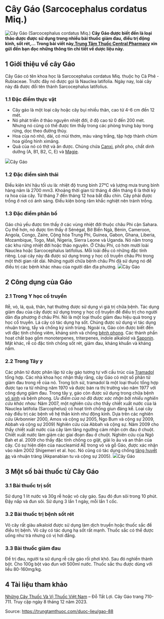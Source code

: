 # Cây Gáo (Sarcocephalus cordatus Miq.)

![Cây Gáo \(Sarcocephalus cordatus Miq.\)](https://trungtamthuoc.com/images/others/cay-gao-1-3123.jpg)
**Cây Gáo được biết đến là loại thảo dược được sử dụng trong nhiều bài thuốc giảm đau, điều trị động kinh, sốt rét,... Trong bài viết này,[Trung Tâm Thuốc Central Pharmacy](https://trungtamthuoc.com/ "Trung Tâm Thuốc Central Pharmacy") xin gửi đến bạn đọc những thông tin chi tiết về dược liệu này.**
##  1 Giới thiệu về cây Gáo
Cây Gáo có tên khoa học là Sarcocephalus cordatus Miq. thuộc họ Cà Phê - Rubiaceae. Trước đây nó được gọi là Nauclea latifolia. Ngày nay, loài cây này đã được đổi tên thành Sarcocephalus latifolius.
### 1.1 Đặc điểm thực vật
  * Cây gáo là một loại cây hoặc cây bụi nhiều thân, cao từ 4-6 cm đến 12 mét.
  * Nó phát triển ở thảo nguyên nhiệt đới, ở độ cao từ 0 đến 200 mét. Nhưng nó cũng có thể được tìm thấy trong các phòng trưng bày trong rừng, dọc theo đường thủy.
  * Hoa của nó nhỏ, dài, có mùi thơm, màu vàng trắng, tập hợp thành chùm hoa giống hình ximăng.
  * Quả của nó có thịt và ăn được. Chúng chứa [Canxi](https://trungtamthuoc.com/hoat-chat/canxi "Canxi"), phốt pho, chất dinh dưỡng (A, B1, B2, C, E) và [Magie](https://trungtamthuoc.com/hoat-chat/magie "Magie").


![](https://trungtamthuoc.com/images/item/cay-gao-2.jpg)Cây Gáo
### 1.2 Đặc điểm sinh thái
Điều kiện khí hậu tối ưu là: nhiệt độ trung bình 27°C và lượng mưa trung bình hàng năm là 2700 mm3.
Khoảng thời gian từ tháng 4 đến tháng 6 là thời kỳ ra hoa của cây.
Từ tháng 7 đến tháng 12 hoa bắt đầu chín.
Cây phải được trồng ở nơi có ánh sáng. Điều kiện bóng râm khắc nghiệt nên tránh trồng.
### 1.3 Đặc điểm phân bố
Gáo chủ yếu được tìm thấy ở các vùng nhiệt đới thuộc châu Phi cận Sahara.
Cụ thể hơn, nó được tìm thấy ở Sénégal, Bờ Biển Ngà, Bénin, Cameroon, Angola, Congo, Zaire, Cộng hòa Trung Phi, Guinea, Gabon, Ghana, Liberia, Mozambique, Togo, Mali, Nigeria, Sierra Leone và Uganda. Nó nằm trong các khu rừng nhiệt đới hoặc thảo nguyên. Ở Châu Phi, có hơn mười loài Nauclea hoặc Sarcocephalus latifolius. Mỗi loài đều có những đặc tính riêng.
Loại cây này đã được sử dụng trong y học cổ truyền châu Phi trong một thời gian rất dài. Những người chữa bệnh châu Phi đã sử dụng nó để điều trị các bệnh khác nhau của người dân địa phương.
![](https://trungtamthuoc.com/images/item/cay-gao-3.jpg)Cây Gáo
##  2 Công dụng của Gáo 
### 2.1 Trong Y học cổ truyền
Rễ, vỏ, lá, quả, thân, hạt thường được sử dụng vì giá trị chữa bệnh. Tác dụng giảm đau của cây được sử dụng trong y học cổ truyền để điều trị cho người dân địa phương ở châu Phi. Nó là một loại thuốc giảm đau hiệu quả trong y học cổ truyền.
Lá cây có tác dụng hạ sốt. Chúng được sử dụng vì tác dụng nhuận tràng, tẩy và chống ký sinh trùng.
Ngoài ra, Gáo còn được biết đến với đặc tính chống viêm, kháng sinh và chống [bệnh phong](https://trungtamthuoc.com/bai-viet/benh-phong "bệnh phong"). Các thành phần hoạt chất bao gồm monoterpenes, triterpenes, indole alkaloid và [Saponin](https://trungtamthuoc.com/hoat-chat/saponin "Saponin"). Mặt khác, rễ có đặc tính chống sốt rét, giảm đau, kháng khuẩn và kháng nấm.
### 2.2 Trong Tây y
Các phân tử được phân lập từ cây gáo tương tự với cấu trúc của [Tramadol](https://trungtamthuoc.com/hoat-chat/tramadol "Tramadol") tổng hợp. Các nhà khoa học nhận thấy rằng, cây Gáo có một số phân tử giảm đau trong rễ của nó. Trong lịch sử, tramadol là một loại thuốc tổng hợp được tạo ra từ những năm 1970 và được bán ra thị trường vào năm 1977 với công dụng giảm đau.
Trong tây y, gáo còn được sử dụng trong chữa bệnh [vô sinh](https://trungtamthuoc.com/bai-viet/nguyen-nhan-cach-dieu-tri-va-phong-benh-vo-sinh-chung-o-nu-gioi-va-nam-gioi "vô sinh") và bệnh phong.
_Ưu điểm của nó đã được xác nhận bởi nhiều nghiên cứu khác nhau:_
Năm 2007, một nghiên cứu cho thấy chiết xuất nước của lá Nauclea latifolia (Sarcophelus) có hoạt tính chống giun đáng kể.
Loại cây này điều trị các bệnh về hệ thần kinh như động kinh. Dựa trên các nghiên cứu (Arbonnier 2000, Amos và cộng sự 2005, Ngo Bum và cộng sự 2009, Abbah và cộng sự 2009)
Nghiên cứu của Abbah và cộng sự. Năm 2009 cho thấy chiết xuất nước của cây làm tăng ngưỡng cảm nhận cơn đau ở chuột. Chiết xuất nước làm giảm các giai đoạn đau ở chuột. Nghiên cứu của Ngô Bah et al. 2009 cho thấy đặc tính chống co giật, giải lo âu và an thần của cây.
Có sự hiện diện của naucleamid AE trong vỏ và gỗ Gáo, được xác nhận vào năm 2002 Shigemeri et al. học.
Nó cũng có tác dụng chống [tăng huyết áp](https://trungtamthuoc.com/bai-viet/tang-huyet-ap-thong-tin-ve-benh-danh-cho-benh-nhan "tăng huyết áp") và nhuận tràng (Akpanabian tu và cộng sự 2005).
![](https://trungtamthuoc.com/images/item/cay-gao-4.jpg)Cây Gáo
##  3 Một số bài thuốc từ Cây Gáo
### 3.1 Bài thuốc trị sốt
Sử dụng 1 lít nước và 30g rễ hoặc vỏ cây gáo. Sau đó đun sôi trong 10 phút. Đậy nắp và đun sôi. Sử dụng 3 lần 1 ngày, mỗi lần 1 cốc.
### 3.2 Bài thuốc trị bệnh sốt rét
Vỏ cây rất giàu alkaloid được sử dụng làm dịch truyền hoặc thuốc sắc để điều trị bệnh. Vỏ cây có tác dụng hạ sốt rất mạnh. Thuốc sắc có thể được uống như trà nhưng có vị hơi đắng.
### 3.3 Bài thuốc giảm đau
Để trị đau, người ta sử dụng rễ cây gáo rồi phơi khô. Sau đó nghiền thành bột.
Cho 100g bột vào đun với 500ml nước. Thuốc sắc thu được dùng với liều 80-160mg/kg.
##  4 Tài liệu tham khảo 
[Những Cây Thuốc Và Vị Thuốc Việt Nam](https://trungtamthuoc.com/duoc-lieu "Những Cây Thuốc Và Vị Thuốc Việt Nam") – Đỗ Tất Lợi. Cây Gáo trang 710-711. Truy cập ngày 8 tháng 12 năm 2023.


Source: https://trungtamthuoc.com/duoc-lieu/gao-88